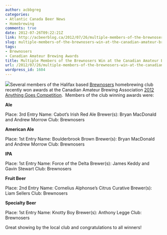 ```yaml
---
author: acbbgreg
categories:
- Atlantic Canada Beer News
- Homebrewing
comments: true
date: 2012-07-26T09:22:21Z
link: http://acbeerblog.ca/2012/07/26/multiple-members-of-the-brewnosers-win-at-the-canadian-amateur-brewing-awards/
slug: multiple-members-of-the-brewnosers-win-at-the-canadian-amateur-brewing-awards
tags:
- Brewnosers
- Canadian Amateur Brewing Awards
title: Multiple Members of the Brewnosers Win at the Canadian Amateur Brewing Awards
url: /2012/07/26/multiple-members-of-the-brewnosers-win-at-the-canadian-amateur-brewing-awards/
wordpress_id: 1604
---
```


[![](http://acbeerblog.ca/wp-content/uploads/2012/07/caba.png)](http://acbeerblog.ca/wp-content/uploads/2012/07/caba.png)Several members of the Halifax based [Brewnosers](http://brewnosers.org/) homebrewing club recently won awards at the Canadian Amateur Brewing Association [2012 Anything Goes Competition](http://www.homebrewers.ca/2012/07/caba-2012-anything-goes-competition-winners/).  Members of the club winning awards were:

**Ale**

Place: 3rd
Entry Name: Cabot’s Irish Red Ale
Brewer(s): Bryan MacDonald and Andrew Morrow
Club: Brewnosers

**American Ale**

Place: 1st
Entry Name: Boulderbrook Brown
Brewer(s): Bryan MacDonald and Andrew Morrow
Club: Brewnosers

**IPA**

Place: 1st
Entry Name: Force of the Delta
Brewer(s): James Keddy and Gavin Stewart
Club: Brewnosers

**Fruit Beer**

Place: 2nd
Entry Name: Cornelius Alphonse’s Citrus Curative
Brewer(s): Liam Sellers
Club: Brewnosers

**Specialty Beer**

Place: 1st
Entry Name: Knotty Boy
Brewer(s): Anthony Legge
Club: Brewnosers

Great showing by the local club and congratulations to all winners!
